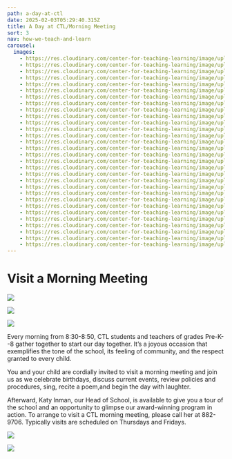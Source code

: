 ```yaml
---
path: a-day-at-ctl
date: 2025-02-03T05:29:40.315Z
title: A Day at CTL/Morning Meeting
sort: 3
nav: how-we-teach-and-learn
carousel:
  images:
    - https://res.cloudinary.com/center-for-teaching-learning/image/upload/v1710388214/unnamed-217_e6hd3l.jpg
    - https://res.cloudinary.com/center-for-teaching-learning/image/upload/v1710388253/unnamed-222_scykh2.jpg
    - https://res.cloudinary.com/center-for-teaching-learning/image/upload/v1710388293/unnamed-191_yimbqo.jpg
    - https://res.cloudinary.com/center-for-teaching-learning/image/upload/v1710388333/unnamed-86_ivkrd5.jpg
    - https://res.cloudinary.com/center-for-teaching-learning/image/upload/v1710388372/image-3_poi9ku.jpg
    - https://res.cloudinary.com/center-for-teaching-learning/image/upload/v1710388415/IMG_5713_fpc2cv.jpg
    - https://res.cloudinary.com/center-for-teaching-learning/image/upload/v1738559269/unnamed-920_g3w5l6.jpg
    - https://res.cloudinary.com/center-for-teaching-learning/image/upload/v1738559362/unnamed-927_nux3fs.jpg
    - https://res.cloudinary.com/center-for-teaching-learning/image/upload/v1738559401/unnamed-945_jnkgb1.jpg
    - https://res.cloudinary.com/center-for-teaching-learning/image/upload/v1738559138/unnamed-801_ydmgzp.jpg
    - https://res.cloudinary.com/center-for-teaching-learning/image/upload/v1738559442/unnamed-963_dm306q.jpg
    - https://res.cloudinary.com/center-for-teaching-learning/image/upload/v1738559322/IMG_1025_wuy7pb.jpg
    - https://res.cloudinary.com/center-for-teaching-learning/image/upload/v1738559476/unnamed-987_sq43jo.jpg
    - https://res.cloudinary.com/center-for-teaching-learning/image/upload/v1738559742/unnamed-1032_l7gax5.jpg
    - https://res.cloudinary.com/center-for-teaching-learning/image/upload/v1738559772/unnamed-1040_zpce9c.jpg
    - https://res.cloudinary.com/center-for-teaching-learning/image/upload/v1738559697/unnamed-990_gegn0t.jpg
    - https://res.cloudinary.com/center-for-teaching-learning/image/upload/v1738560321/unnamed-1106_gp9blr.jpg
    - https://res.cloudinary.com/center-for-teaching-learning/image/upload/v1738559940/unnamed-1041_tdene1.jpg
    - https://res.cloudinary.com/center-for-teaching-learning/image/upload/v1738560009/image-30_lqcvzz.jpg
    - https://res.cloudinary.com/center-for-teaching-learning/image/upload/v1738560243/IMG_1462_ue3u9c.jpg
    - https://res.cloudinary.com/center-for-teaching-learning/image/upload/v1738559972/unnamed-1043_nbtac3.jpg
    - https://res.cloudinary.com/center-for-teaching-learning/image/upload/v1738555626/image-27_vffyxz.jpg
    - https://res.cloudinary.com/center-for-teaching-learning/image/upload/v1738560158/IMG_8361_px018y.jpg
    - https://res.cloudinary.com/center-for-teaching-learning/image/upload/v1738560061/unnamed-1067_ti5ytc.jpg
    - https://res.cloudinary.com/center-for-teaching-learning/image/upload/v1738554537/IMG_1353_lfjyrg.jpg
    - https://res.cloudinary.com/center-for-teaching-learning/image/upload/v1738560360/unnamed-1093_quqjqz.jpg
    - https://res.cloudinary.com/center-for-teaching-learning/image/upload/v1738560411/unnamed-1027_prung5.jpg
    - https://res.cloudinary.com/center-for-teaching-learning/image/upload/v1738560479/unnamed-1136_u6geai.jpg
    - https://res.cloudinary.com/center-for-teaching-learning/image/upload/v1738560202/IMG_1445_m11ezy.jpg
    - https://res.cloudinary.com/center-for-teaching-learning/image/upload/v1738560512/unnamed-1146_awqijp.jpg
---
```

# Visit a Morning Meeting

![](https://res.cloudinary.com/center-for-teaching-learning/image/upload/v1710385519/school.1080.37_rq7fgb_weebln.jpg)

![](https://res.cloudinary.com/center-for-teaching-learning/image/upload/v1738559138/unnamed-801_ydmgzp.jpg)

![](https://res.cloudinary.com/center-for-teaching-learning/image/upload/v1738559269/unnamed-920_g3w5l6.jpg)

Every morning from 8:30-8:50, CTL students and teachers of grades Pre-K--8 gather together to start our day together. It’s a joyous occasion that exemplifies the tone of the school, its feeling of community, and the respect granted to every child.

You and your child are cordially invited to visit a morning meeting and join us as we celebrate birthdays, discuss current events, review policies and procedures, sing, recite a poem,and begin the day with laughter.

Afterward, Katy Inman, our Head of School, is available to give you a tour of the school and an opportunity to glimpse our award-winning program in action. To arrange to visit a CTL morning meeting, please call her at 882-9706. Typically visits are scheduled on Thursdays and Fridays.

![](https://res.cloudinary.com/center-for-teaching-learning/image/upload/v1738560411/unnamed-1027_prung5.jpg)

![](https://res.cloudinary.com/center-for-teaching-learning/image/upload/v1665867858/Home%20page%20photos/school.1080.27_epcg68.jpg)
